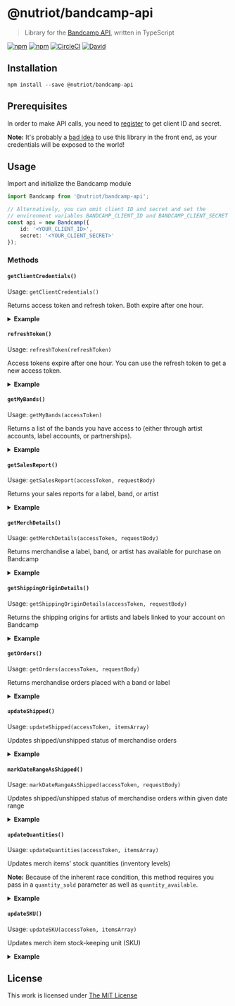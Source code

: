 # @nutriot/bandcamp-api

> Library for the [Bandcamp API](https://bandcamp.com/developer), written in TypeScript

[![npm](https://flat.badgen.net/npm/license/@nutriot/bandcamp-api)](https://www.npmjs.org/package/@nutriot/bandcamp-api)
[![npm](https://flat.badgen.net/npm/v/@nutriot/bandcamp-api)](https://www.npmjs.org/package/@nutriot/bandcamp-api)
[![CircleCI](https://flat.badgen.net/circleci/github/nutriot/bandcamp-api)](https://circleci.com/gh/nutriot/bandcamp-api)
[![David](https://flat.badgen.net/david/dep/nutriot/bandcamp-api)](https://david-dm.org/nutriot/bandcamp-api)

## Installation

`npm install --save @nutriot/bandcamp-api`

## Prerequisites

In order to make API calls, you need to [register](https://bandcamp.com/contact?subj=API%20Access) to get client ID and secret.

**Note:** It's probably a [bad idea](https://medium.com/@benjamin.botto/secure-access-token-storage-with-single-page-applications-part-1-9536b0021321) to use this library in the front end, as your credentials will be exposed to the world!

## Usage

Import and initialize the Bandcamp module

```ts
import Bandcamp from '@nutriot/bandcamp-api';

// Alternatively, you can omit client ID and secret and set the
// environment variables BANDCAMP_CLIENT_ID and BANDCAMP_CLIENT_SECRET
const api = new Bandcamp({
    id: '<YOUR_CLIENT_ID>',
    secret: '<YOUR_CLIENT_SECRET>'
});
```

### Methods

#### `getClientCredentials()`

Usage: `getClientCredentials()`

Returns access token and refresh token. Both expire after one hour.

<details>
<summary><strong>Example</strong></summary>

```ts
(async () => {
  const credentials = await api.getClientCredentials();
})();
```
</details>

#### `refreshToken()`

Usage: `refreshToken(refreshToken)`

Access tokens expire after one hour. You can use the refresh token to get a new access token.

<details>
<summary><strong>Example</strong></summary>

```ts
(async () => {
  const refreshToken = await api.refreshToken(credentials.refresh_token);
})();
```
</details>

#### `getMyBands()`

Usage: `getMyBands(accessToken)`

Returns a list of the bands you have access to (either through artist accounts, label accounts, or partnerships).

<details>
<summary><strong>Example</strong></summary>

```ts
(async () => {
  const myBands = await api.getMyBands(credentials.access_token);
})();
```
</details>

#### `getSalesReport()`

Usage: `getSalesReport(accessToken, requestBody)`

Returns your sales reports for a label, band, or artist

<details>
<summary><strong>Example</strong></summary>

```ts
(async () => {
  const salesReports = await api.getSalesReport(credentials.access_token, {
    "band_id": 1633770804,
    "member_band_id": 1925197437,
    "start_time": "2015-12-31 23:59:59", 
    "end_time": "2016-01-31 00:00:00"
  });
})();
```
</details>

#### `getMerchDetails()`

Usage: `getMerchDetails(accessToken, requestBody)`

Returns merchandise a label, band, or artist has available for purchase on Bandcamp

<details>
<summary><strong>Example</strong></summary>

```ts
(async () => {
  const salesReports = await api.getMerchDetails(credentials.access_token, {
    "band_id": 1633770804,
    "start_time": "2015-12-31",
    "end_time": "2016-01-01",
    "member_band_id": 1925197437,
    "package_ids": [175167691, 1154611570]      
  });
})();
```
</details>

#### `getShippingOriginDetails()`

Usage: `getShippingOriginDetails(accessToken, requestBody)`

Returns the shipping origins for artists and labels linked to your account on Bandcamp

<details>
<summary><strong>Example</strong></summary>

```ts
(async () => {
  const salesReports = await api.getShippingOriginDetails(credentials.access_token);
})();
```
</details>

#### `getOrders()`

Usage: `getOrders(accessToken, requestBody)`

Returns merchandise orders placed with a band or label

<details>
<summary><strong>Example</strong></summary>

```ts
(async () => {
  const orders = await api.getOrders(credentials.access_token, {
    "band_id": 1633770804
  });
})();
```
</details>

#### `updateShipped()`

Usage: `updateShipped(accessToken, itemsArray)`

Updates shipped/unshipped status of merchandise orders

<details>
<summary><strong>Example</strong></summary>

```ts
(async () => {
  const response = await api.updateShipped(credentials.access_token, [
    {
      "id": 1925197437,
      "id_type": "p",
      "shipped": true,
      "notification_message":  "Your items have shipped!",
      "ship_date":  "2016-02-29 12:59:59",
      "carrier": "UPS",
      "tracking_code": "VM13243546US"
    },
    {
      "id" : 4261657553,
      "id_type": "s",
      "shipped": false
    }
  ]);
})();
```
</details>

#### `markDateRangeAsShipped()`

Usage: `markDateRangeAsShipped(accessToken, requestBody)`

Updates shipped/unshipped status of merchandise orders within given date range

<details>
<summary><strong>Example</strong></summary>

```ts
(async () => {
  const response = await api.markDateRangeAsShipped(credentials.access_token, {
    "band_id":  2293737955,
    "member_band_id": 4261657553,
    "start_time": "2015-12-31 23:59:59",
    "end_time": "2016-01-31 00:00:00",
    "email_notifications": true
  });
})();
```
</details>

#### `updateQuantities()`

Usage: `updateQuantities(accessToken, itemsArray)`

Updates merch items' stock quantities (inventory levels)

**Note:** Because of the inherent race condition, this method requires you pass in a `quantity_sold` parameter as well as `quantity_available`.

<details>
<summary><strong>Example</strong></summary>

```ts
(async () => {
  const response = await api.updateQuantities(credentials.access_token, [
    {
         "id_type" : "p", 
         "id" : 3387163565,
         "quantity_available" : 365, 
         "quantity_sold": 57,
         "origin_id": 12345698
    }, 
    {
         "type" : "o", 
         "id" : 6789054322,
         "quantity_available" : 45, 
         "quantity_sold": 12,
         "origin_id": 12345678
    } 
  ]);
})();
```
</details>

#### `updateSKU()`

Usage: `updateSKU(accessToken, itemsArray)`

Updates merch item stock-keeping unit (SKU)

<details>
<summary><strong>Example</strong></summary>

```ts
(async () => {
  const response = await api.updateSKU(credentials.access_token, [
    {
      "id": 175167691,
      "id_type": "p",
      "sku": "AFIB"
    },
    {
      "id": 1154611570,
      "id_type": "o",
      "sku": "AFIB-XL"
    }
  ]);
})();
```
</details>

## License

This work is licensed under [The MIT License](https://opensource.org/licenses/MIT)